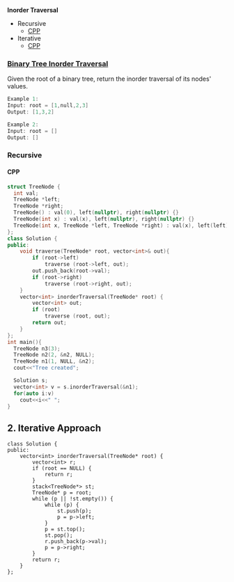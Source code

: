 **Inorder Traversal**
- Recursive
  - [CPP](#rc)
- Iterative
  - [CPP](#ic)

### [Binary Tree Inorder Traversal](https://leetcode.com/problems/binary-tree-inorder-traversal/)
Given the root of a binary tree, return the inorder traversal of its nodes' values.
```c
Example 1:
Input: root = [1,null,2,3]
Output: [1,3,2]

Example 2:
Input: root = []
Output: []
```

### Recursive
<a name=rc></a>
#### CPP
```cpp
struct TreeNode {
  int val;
  TreeNode *left;
  TreeNode *right;
  TreeNode() : val(0), left(nullptr), right(nullptr) {}
  TreeNode(int x) : val(x), left(nullptr), right(nullptr) {}
  TreeNode(int x, TreeNode *left, TreeNode *right) : val(x), left(left), right(right) {}
};
class Solution {
public:
    void traverse(TreeNode* root, vector<int>& out){
        if (root->left)
            traverse (root->left, out);
        out.push_back(root->val);
        if (root->right)
            traverse (root->right, out);        
    }
    vector<int> inorderTraversal(TreeNode* root) {
        vector<int> out;
        if (root)
            traverse (root, out);
        return out;
    }
};
int main(){
  TreeNode n3(3);
  TreeNode n2(2, &n2, NULL);
  TreeNode n1(1, NULL, &n2);
  cout<<"Tree created";

  Solution s;
  vector<int> v = s.inorderTraversal(&n1);
  for(auto i:v)
    cout<<i<<" ";
}
```


## 2. Iterative Approach
```
class Solution {
public:
    vector<int> inorderTraversal(TreeNode* root) {
        vector<int> r;
        if (root == NULL) {
            return r;
        }
        stack<TreeNode*> st;
        TreeNode* p = root;
        while (p || !st.empty()) {
            while (p) {
                st.push(p);
                p = p->left;
            }
            p = st.top();
            st.pop();
            r.push_back(p->val);
            p = p->right;
        }
        return r;
    }
};
```
